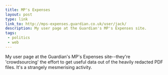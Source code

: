 ```yaml
---
title: MP's Expenses
layout: post
type: link
link_to: http://mps-expenses.guardian.co.uk/user/jack/
description: My user page at the Guardian's MP's Expenses site.
tags:
 - politics
 - web
---
```

My user page at the Guardian's MP's Expenses site--they're 'crowdsourcing' the effort to get useful data out of the heavily redacted PDF files. It's a strangely mesmerising activity.